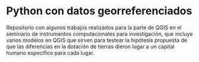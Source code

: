 # Python con datos georreferenciados
Repositorio con algunos trabajos realizados para la parte de QGIS en el seminario de instrumentos computacionales para investigación, que incluye varios modelos en QGIS que sirven para testear la hipótesis propuesta de que las diferencias en la dotación de tierras dieron lugar a un capital humano específico para cada lugar.
